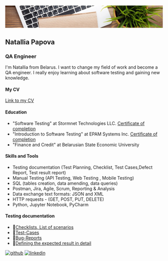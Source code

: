 ![QA Engineer](https://github.com/NataliaPapova/nataliapapova/blob/main/1611347751_6-p-fon-ofisnii-stol-81.jpg)
## Natallia Papova
### QA Engineer

I'm Natallia from Belarus. I want to change my field of work and become a QA engineer. I really enjoy learning about software testing and gaining new knowledge.

#### My CV
[Link to my CV](https://drive.google.com/file/d/1op9Sgg7TocsNHZV9IasBHRoQ5cyfWXEu/view?usp=sharing)

#### Education
- "Software Testing" at Stormnet Technologies LLC. [Certificate of completion](https://drive.google.com/file/d/17bkQDCYWhZ1qmFrpFlXBbHBM-F_r4lHs/view?usp=sharing)
- "Introduction to Software Testing" at EPAM Systems Inc. [Certificate of completion](https://drive.google.com/file/d/1GbLEtes8nIQGJ-QbpeC_k7ffZbr4ksNg/view?usp=sharing)
- "Finance and Credit" at Belarusian State Economic University

#### Skills and Tools
- Testing documentation (Test Planning, Checklist, Test Cases,Defect Report, Test result report)
- Manual Testing (API Testing, Web Testing , Mobile Testing)
- SQL (tables creation, data amending, data queries)  
- Postman, Jira, Agile, Scrum, Reporting & Analysis
- Data exchange text formats: JSON and XML 
- HTTP requests - (GET, POST, PUT, DELETE) 
- Python, Jupyter Notebook, PyCharm

#### Testing documentation
- :memo:[Checklists, List of scenarios](https://docs.google.com/spreadsheets/d/1BEUcUT_UePLhGN3qPO4homSrDoXPX5Eg/edit?usp=sharing&ouid=116935882450327897510&rtpof=true&sd=true)
- :memo:[Test-Cases](https://docs.google.com/spreadsheets/d/1HNF0hJ9tnWKi9tRpzi-lCdAerCmCBgfj/edit?usp=sharing&ouid=116935882450327897510&rtpof=true&sd=true)
- :memo:[Bug-Reports](https://docs.google.com/spreadsheets/d/10FEgipn43InUJm7ZvhqDH06vtHFDHi3JQ3Pzgl-Kia0/edit?usp=sharing)
- :memo:[Defining the expected result in detail](https://docs.google.com/document/d/147ToJ44TNB8joxVM2ieDL1Gydz4lxsq5e3-3A0WinIw/edit?usp=sharing)


[<img src='https://cdn.jsdelivr.net/npm/simple-icons@3.0.1/icons/github.svg' alt='github' height='40'>](https://github.com/nataliapapova)  [<img src='https://cdn.jsdelivr.net/npm/simple-icons@3.0.1/icons/linkedin.svg' alt='linkedin' height='40'>](https://www.linkedin.com/in/linkedin.com/in/natallia-papova-4a199a208/)  
